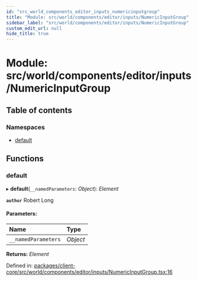 ```yaml
---
id: "src_world_components_editor_inputs_numericinputgroup"
title: "Module: src/world/components/editor/inputs/NumericInputGroup"
sidebar_label: "src/world/components/editor/inputs/NumericInputGroup"
custom_edit_url: null
hide_title: true
---
```


# Module: src/world/components/editor/inputs/NumericInputGroup

## Table of contents

### Namespaces

- [default](src_world_components_editor_inputs_numericinputgroup.default.md)

## Functions

### default

▸ **default**(`__namedParameters`: *Object*): *Element*

**`author`** Robert Long

#### Parameters:

Name | Type |
:------ | :------ |
`__namedParameters` | *Object* |

**Returns:** *Element*

Defined in: [packages/client-core/src/world/components/editor/inputs/NumericInputGroup.tsx:16](https://github.com/xr3ngine/xr3ngine/blob/716a06460/packages/client-core/src/world/components/editor/inputs/NumericInputGroup.tsx#L16)
